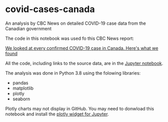 # covid-cases-canada

An analysis by CBC News on detailed COVID-19 case data from the Canadian government

The code in this notebook was used fo this CBC News report:

[We looked at every confirmed COVID-19 case in Canada. Here's what we found](https://www.cbc.ca/news/canada/public-health-agency-of-canada-covid-19-statistics-1.5733069)

All the code, including links to the source data, are in the [Jupyter notebook](https://github.com/robroc/covid-cases-canada/blob/master/canada_covid_cases_analysis.ipynb).

The analysis was done in Python 3.8 using the folowing libraries:

- pandas
- matplotlib
- plotly
- seaborn

Plotly charts may not display in GitHub. You may need to donwload this notebook and install the [plotly widget for Jupyter](https://plotly.com/python/getting-started/).
